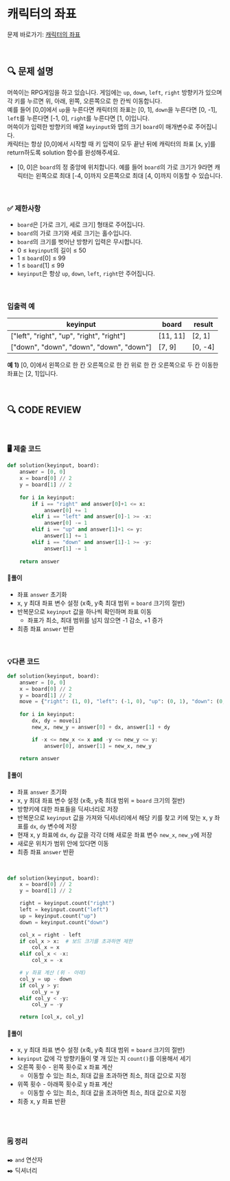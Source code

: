# 캐릭터의 좌표

문제 바로가기: [캐릭터의 좌표](https://school.programmers.co.kr/learn/courses/30/lessons/120861)

<br/>

## **🔍 문제 설명**

머쓱이는 RPG게임을 하고 있습니다. 게임에는 `up`, `down`, `left`, `right` 방향키가 있으며 각 키를 누르면 위, 아래, 왼쪽, 오른쪽으로 한 칸씩 이동합니다.   
예를 들어 [0,0]에서 `up`을 누른다면 캐릭터의 좌표는 [0, 1], `down`을 누른다면 [0, -1], `left`를 누른다면 [-1, 0], `right`를 누른다면 [1, 0]입니다.    
머쓱이가 입력한 방향키의 배열 `keyinput`와 맵의 크기 `board`이 매개변수로 주어집니다.    
캐릭터는 항상 [0,0]에서 시작할 때 키 입력이 모두 끝난 뒤에 캐릭터의 좌표 [x, y]를 return하도록 solution 함수를 완성해주세요.
- [0, 0]은 `board`의 정 중앙에 위치합니다. 예를 들어 `board`의 가로 크기가 9라면 캐릭터는 왼쪽으로 최대 [-4, 0]까지 오른쪽으로 최대 [4, 0]까지 이동할 수 있습니다.

<br/>

### **✅ 제한사항**

- `board`은 [가로 크기, 세로 크기] 형태로 주어집니다.
- `board`의 가로 크기와 세로 크기는 홀수입니다.
- `board`의 크기를 벗어난 방향키 입력은 무시합니다.
- 0 ≤ `keyinput`의 길이 ≤ 50
- 1 ≤ `board`[0] ≤ 99
- 1 ≤ `board`[1] ≤ 99
- `keyinput`은 항상 `up`, `down`, `left`, `right`만 주어집니다.
<br/>

### **입출력 예**


|                   keyinput                |   board  |  result |
|-------------------------------------------|----------|---------|
| ["left", "right", "up", "right", "right"] | [11, 11] |  [2, 1] |
| ["down", "down", "down", "down", "down"]  |  [7, 9]  | [0, -4] |

**예 1)**
[0, 0]에서 왼쪽으로 한 칸 오른쪽으로 한 칸 위로 한 칸 오른쪽으로 두 칸 이동한 좌표는 [2, 1]입니다.

<br/>

## **🔍 CODE REVIEW**
<br/>

### **🖥️ 제출 코드**

```python
def solution(keyinput, board):
    answer = [0, 0]
    x = board[0] // 2
    y = board[1] // 2
    
    for i in keyinput:
        if i == "right" and answer[0]+1 <= x:
            answer[0] += 1
        elif i == "left" and answer[0]-1 >= -x:
            answer[0] -= 1
        elif i == "up" and answer[1]+1 <= y:
            answer[1] += 1
        elif i == "down" and answer[1]-1 >= -y:
            answer[1] -= 1
        
    return answer
```

#### **📍풀이**

- 좌표 `answer` 초기화
- x, y 최대 좌표 변수 설정 (x축, y축 최대 범위 = `board` 크기의 절반)
- 반복문으로 `keyinput` 값을 하나씩 확인하며 좌표 이동
  - 좌표가 최소, 최대 범위를 넘지 않으면 -1 감소, +1 증가
- 최종 좌표 `answer` 반환

<br/>

### **💡다른 코드**
```python
def solution(keyinput, board):
    answer = [0, 0]
    x = board[0] // 2
    y = board[1] // 2
    move = {"right": (1, 0), "left": (-1, 0), "up": (0, 1), "down": (0, -1)}
    
    for i in keyinput:
        dx, dy = move[i]
        new_x, new_y = answer[0] + dx, answer[1] + dy

        if -x <= new_x <= x and -y <= new_y <= y:
            answer[0], answer[1] = new_x, new_y
            
    return answer    
```

#### **📍풀이**

- 좌표 `answer` 초기화
- x, y 최대 좌표 변수 설정 (x축, y축 최대 범위 = `board` 크기의 절반)
- 방향키에 대한 좌표들을 딕셔너리로 저장
- 반복문으로 `keyinput` 값을 가져와 딕셔너리에서 해당 키를 찾고 키에 맞는 x, y 좌표를 `dx`, `dy` 변수에 저장
- 현재 x, y 좌표에 `dx`, `dy` 값을 각각 더해 새로운 좌표 변수 `new_x`, `new_y`에 저장
- 새로운 위치가 범위 안에 있다면 이동
- 최종 좌표 `answer` 반환

<br/>

```python
def solution(keyinput, board):
    x = board[0] // 2
    y = board[1] // 2

    right = keyinput.count("right")
    left = keyinput.count("left")
    up = keyinput.count("up")
    down = keyinput.count("down")

    col_x = right - left
    if col_x > x:  # 보드 크기를 초과하면 제한
        col_x = x
    elif col_x < -x:
        col_x = -x

    # y 좌표 계산 (위 - 아래)
    col_y = up - down
    if col_y > y:
        col_y = y
    elif col_y < -y:
        col_y = -y

    return [col_x, col_y]   
```

#### **📍풀이**

- x, y 최대 좌표 변수 설정 (x축, y축 최대 범위 = `board` 크기의 절반)
- `keyinput` 값에 각 방향키들이 몇 개 있는 지 `count()`를 이용해서 세기
- 오른쪽 횟수 - 왼쪽 횟수로 x 좌표 계산
  - 이동할 수 있는 최소, 최대 값을 초과하면 최소, 최대 값으로 지정
- 위쪽 횟수 - 아래쪽 횟수로 y 좌표 계산
  - 이동할 수 있는 최소, 최대 값을 초과하면 최소, 최대 값으로 지정
- 최종 x, y 좌표 반환

<br/>

  #
### **🗒️ 정리**
✒️ `and` 연산자   
✒️ 딕셔너리